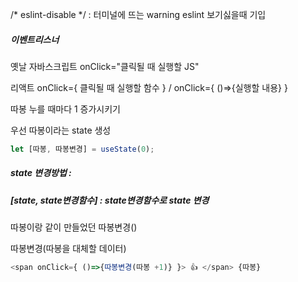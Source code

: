 /* eslint-disable */ : 터미널에 뜨는 warning eslint 보기싫을때 기입



##### 이벤트리스너

옛날 자바스크립트 onClick="클릭될 때 실행할 JS"

리액트 onClick={ 클릭될 때 실행할 함수 } / onClick={ ()=>{실행할 내용} }



따봉 누를 때마다 1 증가시키기

우선 따봉이라는 state 생성

```js
let [따봉, 따봉변경] = useState(0);
```



##### state 변경방법 : 

##### [state, state변경함수] : state변경함수로 state 변경

따봉이랑 같이 만들었던 따봉변경()

따봉변경(따봉을 대체할 데이터)

```js
<span onClick={ ()=>{따봉변경(따봉 +1)} }> 👍 </span> {따봉}
```


